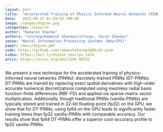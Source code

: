 ```yaml
---
layout: post
title:  "Accelerated Training of Physics Informed Neural Networks (PINNs) using Meshless Discretizations"
date:   2022-09-15 01:59:59 +00:00
image: /images/dtpinn.png
categories: research
author: "Ramansh Sharma"
authors: "<strong>Ramansh Sharma</strong>, Varun Shankar"
venue: "Neural Information Processing Systems (NeurIPS)"
paper: /docs/dtpinn.pdf
code: https://github.com/ramanshsharma2806/dt-pinn
video: https://bit.ly/dtpinn_neurips_talk
arxiv: https://arxiv.org/abs/2205.09332
---
```


We present a new technique for the accelerated training of physics-informed neural networks (PINNs): discretely-trained PINNs (DT-PINNs). DT-PINNs are trained by replacing exact spatial derivatives with high-order accurate numerical discretizations computed using meshless radial basis function-finite differences (RBF-FD) and applied via sparse-matrix vector multiplication. Additionally, though traditional PINNs (vanilla-PINNs) are typically stored and trained in 32-bit floating-point (fp32) on the GPU, we show that for DT-PINNs, using fp64 on the GPU leads to significantly faster training times than fp32 vanilla-PINNs with comparable accuracy. Our results show that fp64 DT-PINNs offer a superior cost-accuracy profile to fp32 vanilla-PINNs.
